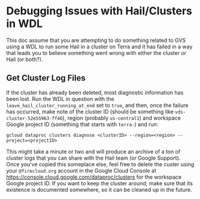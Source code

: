 # Debugging Issues with Hail/Clusters in WDL

This doc assume that you are attempting to do something related to GVS using a WDL to run some Hail in a cluster on Terra and it has failed in a way that leads you to believe something went wrong with either the cluster or Hail (or both?).

## Get Cluster Log Files

If the cluster has already been deleted, most diagnostic information has been lost.  Run the WDL in question with the `leave_hail_cluster_running_at_end` set to `true`,  and then, once the failure has occurred, make note of the cluster ID (should be something like `vds-cluster-52e55963-ff46`), region (probably `us-central1`) and workspace Google project ID (something that starts with `terra-`) and run:

```
gcloud dataproc clusters diagnose <clusterID> --region=<region> --project=<projectID>
```

This might take a minute or two and will produce an archive of a ton of cluster logs that you can share with the Hail team (or Google Support).  Once you've copied this someplace else, feel free to delete the custer using your `@firecloud.org` account in the Google Cloud Console at https://console.cloud.google.com/dataproc/clusters for the workspace Google project ID.  If you want to keep the cluster around; make sure that its existence is documented somewhere, so it can be cleaned up in the future.
